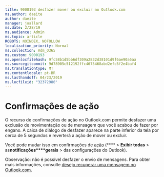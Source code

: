 ```yaml
---
title: 9000193 desfazer mover ou excluir no Outlook.com
ms.author: daeite
author: daeite
manager: joallard
ms.date: 2/28/19
ms.audience: Admin
ms.topic: article
ROBOTS: NOINDEX, NOFOLLOW
localization_priority: Normal
ms.collection: Adm_O365
ms.custom: 9000193
ms.openlocfilehash: 9fc58b1d5bb6df309a2832d38101d9f6ae90a6aa
ms.sourcegitcommit: 9d78905c512192ffc4675468abd2efc5f2e4baf4
ms.translationtype: MT
ms.contentlocale: pt-BR
ms.lasthandoff: 04/23/2019
ms.locfileid: "32372980"
---
```

# <a name="action-confirmations"></a>Confirmações de ação

O recurso de confirmações de ação no Outlook.com permite desfazer uma exclusão de movimentação ou de mensagem que você acabou de fazer por engano. A caixa de diálogo de desfazer aparece na parte inferior da tela por cerca de 5 segundos e reverterá a ação de mover ou excluir.

Você pode mudar isso em confirmações de [ação](https://outlook.live.com/mail/options/general/notifications) (**** > **Exibir todas** > as**notificações****gerais** > das configurações do Outlook).

Observação: não é possível desfazer o envio de mensagens. Para obter mais informações, consulte [desejo recuperar uma mensagem no Outlook.com](https://support.office.com/article/c069ddde-5282-4085-8f4c-d7b133324f8a).